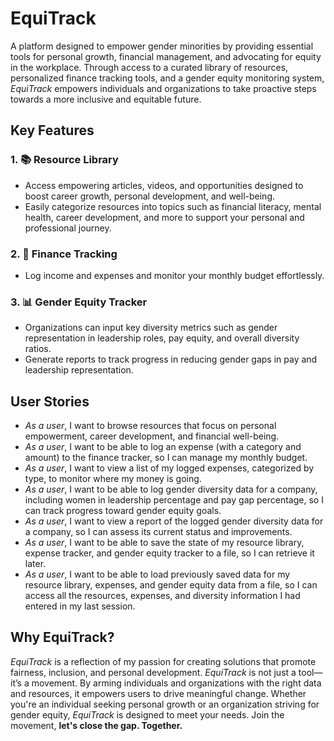 # **EquiTrack**

A  platform designed to empower gender minorities by providing essential tools for personal growth, financial management, and advocating for equity in the workplace. Through access to a curated library of resources, personalized finance tracking tools, and a gender equity monitoring system, *EquiTrack* empowers individuals and organizations to take proactive steps towards a more inclusive and equitable future.

## **Key Features**
### 1. 📚 **Resource Library**
- Access empowering articles, videos, and opportunities designed to boost career growth, personal development, and well-being.
- Easily categorize resources into topics such as financial literacy, mental health, career development, and more to support your personal and professional journey.

### 2. 💸 **Finance Tracking**
- Log income and expenses and monitor your monthly budget effortlessly.

### 3. 📊 **Gender Equity Tracker**
- Organizations can input key diversity metrics such as gender representation in leadership roles, pay equity, and overall diversity ratios.
- Generate reports to track progress in reducing gender gaps in pay and leadership representation.


## **User Stories**
- *As a user*, I want to browse resources that focus on personal empowerment, career development, and financial well-being.
- *As a user*, I want to be able to log an expense (with a category and amount) to the finance tracker, so I can manage my monthly budget.
- *As a user*, I want to view a list of my logged expenses, categorized by type, to monitor where my money is going.
- *As a user*, I want to be able to log gender diversity data for a company, including women in leadership percentage and pay gap percentage, so I can track progress toward gender equity goals.
- *As a user*, I want to view a report of the logged gender diversity data for a company, so I can assess its current status and improvements.
- *As a user*, I want to be able to save the state of my resource library, expense tracker, and gender equity tracker to a file, so I can retrieve it later.
- *As a user*, I want to be able to load previously saved data for my resource library, expenses, and gender equity data from a file, so I can access all the resources, expenses, and diversity information I had entered in my last session.


## **Why EquiTrack?**
*EquiTrack* is a reflection of my passion for creating solutions that promote fairness, inclusion, and personal development.
*EquiTrack* is not just a tool—it’s a movement. By arming individuals and organizations with the right data and resources, it empowers users to drive meaningful change. Whether you're an individual seeking personal growth or an organization striving for gender equity, *EquiTrack* is designed to meet your needs. Join the movement, **let's close the gap. Together.**

